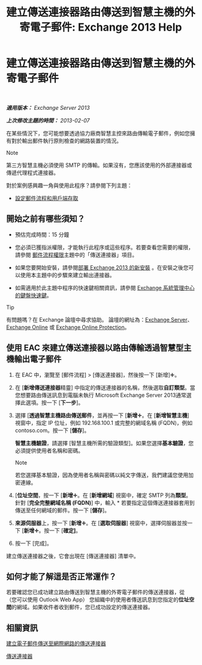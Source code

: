 ﻿---
title: '建立傳送連接器路由傳送到智慧主機的外寄電子郵件: Exchange 2013 Help'
TOCTitle: 建立傳送連接器路由傳送到智慧主機的外寄電子郵件
ms:assetid: 4a9ef08e-bd62-4c6b-8790-d24fb0f8f24b
ms:mtpsurl: https://technet.microsoft.com/zh-tw/library/JJ673059(v=EXCHG.150)
ms:contentKeyID: 50473182
ms.date: 05/21/2018
mtps_version: v=EXCHG.150
ms.translationtype: MT
---

# 建立傳送連接器路由傳送到智慧主機的外寄電子郵件

 

_**適用版本：** Exchange Server 2013_

_**上次修改主題的時間：** 2013-02-07_

在某些情況下，您可能想要透過協力廠商智慧主控來路由傳輸電子郵件，例如您擁有對於輸出郵件執行原則檢查的網路裝置的情況。


> [!NOTE]  
> 第三方智慧主機必須使用 SMTP 的傳輸。如果沒有，您應該使用的外部連接器或傳遞代理程式連接器。




對於案例感興趣一角與使用此程序？請參閱下列主題：

  - [設定郵件流程和用戶端存取](configure-mail-flow-and-client-access-exchange-2013-help.md)

## 開始之前有哪些須知？

  - 預估完成時間：15 分鐘

  - 您必須已獲指派權限，才能執行此程序或這些程序。若要查看您需要的權限，請參閱 [郵件流程權限](mail-flow-permissions-exchange-2013-help.md)主題中的「傳送連接器」項目。

  - 如果您要開始安裝，請參閱[部署 Exchange 2013 的新安裝](deploy-a-new-installation-of-exchange-2013-exchange-2013-help.md) 。在安裝之後您可以使用本主題中的步驟來建立輸出連接器。

  - 如需適用於此主題中程序的快速鍵相關資訊，請參閱 [Exchange 系統管理中心的鍵盤快速鍵](keyboard-shortcuts-in-the-exchange-admin-center-exchange-online-protection-help.md)。


> [!TIP]  
> 有問題嗎？在 Exchange 論壇中尋求協助。 論壇的網址為：<a href="https://go.microsoft.com/fwlink/p/?linkid=60612">Exchange Server</a>、 <a href="https://go.microsoft.com/fwlink/p/?linkid=267542">Exchange Online</a> 或 <a href="https://go.microsoft.com/fwlink/p/?linkid=285351">Exchange Online Protection</a>。




## 使用 EAC 來建立傳送連接器以路由傳輸透過智慧型主機輸出電子郵件

1.  在 EAC 中，瀏覽至 \[郵件流程\] \> \[傳送連接器\]，然後按一下 \[新增\]![加入圖示](images/JJ218640.c1e75329-d6d7-4073-a27d-498590bbb558(EXCHG.150).gif "加入圖示")。

2.  在 \[**新增傳送連接器**精靈\] 中指定的傳送連接器的名稱，然後選取**自訂類型**。當您想要路由傳送訊息到電腦未執行 Microsoft Exchange Server 2013通常選擇此選項。按一下 \[**下一步**\]。

3.  選擇 \[**透過智慧主機路由傳送郵件**，並再按一下 \[**新增**![加入圖示](images/JJ218640.c1e75329-d6d7-4073-a27d-498590bbb558(EXCHG.150).gif "加入圖示")。在 \[**新增智慧主機**\] 視窗中，指定 IP 位址，例如 192.168.100.1 或完整的網域名稱 (FQDN)，例如 contoso.com。按一下 \[**儲存**\]。
    
    **智慧主機驗證**，請選擇 \[智慧主機所需的驗證類型\]。如果您選擇**基本驗證**，您必須提供使用者名稱和密碼。
    
    > [!NOTE]  
    > 若您選擇基本驗證，因為使用者名稱與密碼以純文字傳送，我們建議您使用加密連線。


4.  \[**位址空間**，按一下 \[**新增**![加入圖示](images/JJ218640.c1e75329-d6d7-4073-a27d-498590bbb558(EXCHG.150).gif "加入圖示")。在 \[**新增網域**\] 視窗中，確定 SMTP 列為**類型**。針對 \[**完全完整網域名稱 (FQDN)**\] 中，輸入 \* 若要指定這個傳送連接器套用到傳送至任何網域的郵件。按一下 \[**儲存**\]。

5.  **來源伺服器**上，按一下 \[**新增**![加入圖示](images/JJ218640.c1e75329-d6d7-4073-a27d-498590bbb558(EXCHG.150).gif "加入圖示")。在 \[**選取伺服器**\] 視窗中，選擇伺服器並按一下 \[**新增**![加入圖示](images/JJ218640.c1e75329-d6d7-4073-a27d-498590bbb558(EXCHG.150).gif "加入圖示")。按一下 \[**確定\]**。

6.  按一下 \[完成\]。

建立傳送連接器之後，它會出現在 \[傳送連接器\] 清單中。

## 如何才能了解這是否正常運作？

若要確認您已成功建立路由傳送到智慧主機的外寄電子郵件的傳送連接器，從 （您可以使用 Outlook Web App） 您組織中的使用者傳送訊息到您指定的**位址空間**的網域。如果收件者收到郵件，您已成功設定的傳送連接器。

## 相關資訊

[建立電子郵件傳送至網際網路的傳送連接器](create-a-send-connector-for-email-sent-to-the-internet-exchange-2013-help.md)

[傳送連接器](send-connectors-exchange-2013-help.md)

